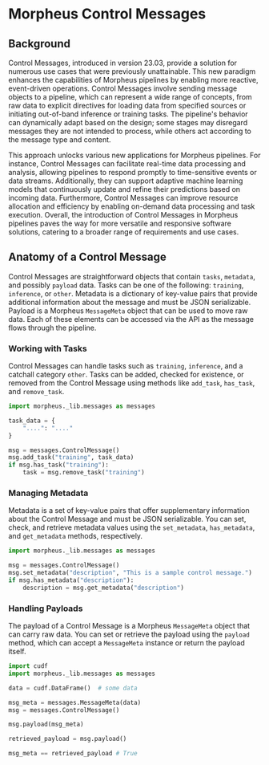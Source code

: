 <!--
SPDX-FileCopyrightText: Copyright (c) 2022-2024, NVIDIA CORPORATION & AFFILIATES. All rights reserved.
SPDX-License-Identifier: Apache-2.0

Licensed under the Apache License, Version 2.0 (the "License");
you may not use this file except in compliance with the License.
You may obtain a copy of the License at

http://www.apache.org/licenses/LICENSE-2.0

Unless required by applicable law or agreed to in writing, software
distributed under the License is distributed on an "AS IS" BASIS,
WITHOUT WARRANTIES OR CONDITIONS OF ANY KIND, either express or implied.
See the License for the specific language governing permissions and
limitations under the Licensesages.cpp
-->

# Morpheus Control Messages

## Background

Control Messages, introduced in version 23.03, provide a solution for numerous use cases that were previously unattainable. This new paradigm enhances the capabilities of Morpheus pipelines by enabling more reactive, event-driven operations. Control Messages involve sending message objects to a pipeline, which can represent a wide range of concepts, from raw data to explicit directives for loading data from specified sources or initiating out-of-band inference or training tasks. The pipeline's behavior can dynamically adapt based on the design; some stages may disregard messages they are not intended to process, while others act according to the message type and content.

This approach unlocks various new applications for Morpheus pipelines. For instance, Control Messages can facilitate real-time data processing and analysis, allowing pipelines to respond promptly to time-sensitive events or data streams. Additionally, they can support adaptive machine learning models that continuously update and refine their predictions based on incoming data. Furthermore, Control Messages can improve resource allocation and efficiency by enabling on-demand data processing and task execution. Overall, the introduction of Control Messages in Morpheus pipelines paves the way for more versatile and responsive software solutions, catering to a broader range of requirements and use cases.

## Anatomy of a Control Message

Control Messages are straightforward objects that contain `tasks`, `metadata`, and possibly `payload` data. Tasks can be one of the following: `training`, `inference`, or `other`. Metadata is a dictionary of key-value pairs that provide additional information about the message and must be JSON serializable. Payload is a Morpheus `MessageMeta` object that can be used to move raw data. Each of these elements can be accessed via the API as the message flows through the pipeline.

### Working with Tasks

Control Messages can handle tasks such as `training`, `inference`, and a catchall category `other`. Tasks can be added, checked for existence, or removed from the Control Message using methods like `add_task`, `has_task`, and `remove_task`.

```python
import morpheus._lib.messages as messages

task_data = {
    "....": "...."
}

msg = messages.ControlMessage()
msg.add_task("training", task_data)
if msg.has_task("training"):
    task = msg.remove_task("training")
```

### Managing Metadata

Metadata is a set of key-value pairs that offer supplementary information about the Control Message and must be JSON serializable. You can set, check, and retrieve metadata values using the `set_metadata`, `has_metadata`, and `get_metadata` methods, respectively.

```python
import morpheus._lib.messages as messages

msg = messages.ControlMessage()
msg.set_metadata("description", "This is a sample control message.")
if msg.has_metadata("description"):
    description = msg.get_metadata("description")
```

### Handling Payloads

The payload of a Control Message is a Morpheus `MessageMeta` object that can carry raw data. You can set or retrieve the payload using the `payload` method, which can accept a `MessageMeta` instance or return the payload itself.

```python
import cudf
import morpheus._lib.messages as messages

data = cudf.DataFrame()  # some data

msg_meta = messages.MessageMeta(data)
msg = messages.ControlMessage()

msg.payload(msg_meta)

retrieved_payload = msg.payload()

msg_meta == retrieved_payload # True
```
